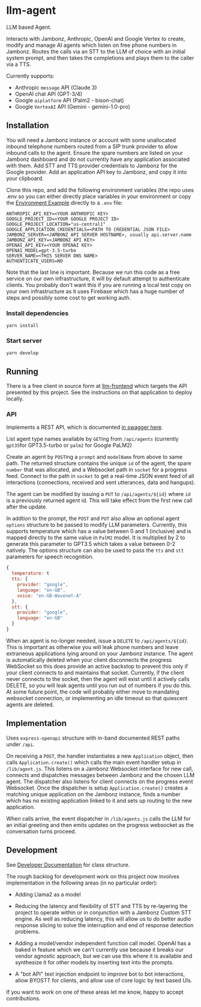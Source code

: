 # llm-agent

LLM based Agent.

Interacts with Jambonz, Anthropic, OpenAI and Google Vertex to create, modify and manage AI agents which listen on free phone numbers in Jambonz. Routes the calls via an STT to the LLM of choice with an initial system prompt, and then takes the completions and plays them to the caller via a TTS.

Currently supports:
 * Anthropic `message` API (Claude 3)
 * OpenAI chat API (GPT-3/4)
 * Google `aiplatform` API (Palm2 - bison-chat)
 * Google `VertexAI` API (Gemini - gemini-1.0-pro)

## Installation

You will need a Jambonz instance or account with some unallocated inbound telephone numbers routed from a SIP trunk provider to allow inbound calls to the agent.
Ensure the spare numbers are listed on your Jambonz dashboard and do not currently have any application associated with them. Add STT and TTS provider credentials to Jambonz for the Google provider. Add an application API key to Jambonz, and copy it into your clipboard.

Clone this repo, and add the following environment variables (the repo uses .env so you can either directly place variables in your environment or copy the [Environment Example](https://github.com/aplisay/llm-agent/blob/main/environment-example) directly to a `.env` file:

```shell
ANTHROPIC_API_KEY=<YOUR ANTHROPIC KEY>
GOOGLE_PROJECT_ID=<YOUR GOOGLE PROJECT ID>
GOOGLE_PROJECT_LOCATION="us-central1"
GOOGLE_APPLICATION_CREDENTIALS=<PATH TO CREDENTIAL JSON FILE>
JAMBONZ_SERVER=<JAMBONZ API SERVER HOSTNAME>, usually api.server.name
JAMBONZ_API_KEY=<JAMBONZ API KEY>
OPENAI_API_KEY=<YOUR OPENAI KEY>
OPENAI_MODEL=gpt-3.5-turbo
SERVER_NAME=<THIS SERVER DNS NAME>
AUTHENTICATE_USERS=NO
```
Note that the last line is important. Because we run this code as a free service on our own infrastructure, it will by default attempt to authenticate clients. You probably don't want this if you are running a local test copy on your own infrastructure as it uses Firebase which has a huge number of steps and possibly some cost to get working auth.
### Install dependencies

```yarn install```

### Start server

```yarn develop```



## Running

There is a free client in source form at [llm-frontend](https://github.com/aplisay/llm-frontend) which targets the API presented by this project.
See the instructions on that application to deploy locally.

### API

Implements a REST API, which is documented [in swagger here](https://llm.aplisay.com/api).

List agent type names available by `GET`ing from `/api/agents` (currently `gpt35`for GPT3.5-turbo or `palm2` for Google PaLM2)

Create an agent by `POST`ing a `prompt` and `modelName` from above to same path. The returned structure contains the unique `id` of the agent, the spare `number` that was allocated, and a Websocket path in `socket` for a progress feed. Connect to the path in `socket` to get a real-time JSON event feed of all interactions (connections, received and sent utterances, data and hangups).

The agent can be modified by issuing a `PUT` to `/api/agents/${id}` where `id` is a previously returned agent id. This will take effect from the first new call after the update.

In addtion to the prompt, the `POST` and `PUT` also allow an optional agent `options` structure to be passed to modify LLM parameters.
Currently, this supports temperature which has a value between 0 and 1 (inclusive) and is mapped directly to the same value in `PalM2` model. It is multiplied by 2 to generate this parameter to GPT3.5 which takes a value between 0-2 natively. The options structure can also be used to pass the `tts` and `stt` parameters for speech recognition.

```javascript
{
  temperature: t
  tts: {
    provider: "google",
    language: "en-GB",
    voice: "en-GB-Wavenet-A"
  },
  stt: {
    provider: "google",
    language: "en-GB"
  }
}
```

When an agent is no-longer needed, issue a `DELETE` to `/api/agents/${id}`. This is important as otherwise you will leak phone numbers and leave extraneous applications lying around on your Jambonz instance.
The agent is automatically deleted when your client disconnects the progress WebSocket so this does provide an active backstop to prevent this only if your client connects to and maintains that socket.
Currently, if the client never connects to the socket, then the agent will exist until it actively calls DELETE, so you will leak agents until you run out of numbers if you do this.
At some future point, the code will probably either move to mandating websocket connection, or implementing an idle timeout so that quiescent agents are deleted.

## Implementation

Uses `express-openapi` structure with in-band documented REST paths under `/api`.

On receiving a `POST`, the handler instantiates a new `Application` object, then calls `Application.create()` which calls the main event handler setup in `/lib/agent.js`. This listens on a Jambonz Websocket interface for new call, connects and dispatches messages between Jambonz and the chosen LLM agent. The dispatcher also listens for client connects on the progress event Websocket.
Once the dispatcher is setup `Application.create()` creates a matching unique application on the Jambonz instance, finds a number which has no existing application linked to it and sets up routing to the new application.

When calls arrive, the event dispatcher in `/lib/agents.js` calls the LLM for an initial greeting and then emits updates on the progress websocket as the conversation turns proceed.

## Development

See [Developer Documentation](API.md) for class structure.

The rough backlog for development work on this project now involves implementation in the following areas (in no particular order):

  *  Adding Llama2 as a model

  *  Reducing the latency and flexibility of STT and TTS by re-layering the project to operate within or in conjunction with a Jambonz Custom STT engine.
  As well as reducing latency, this will allow us to do better audio response slicing to solve the interruption and end of response detection problems.

  *  Adding a model/vendor independent function call model. OpenAI has a baked in feature which we can't currently use because it breaks our vendor agnostic approach, but we can use this where it is available and synthesize it for other models by inserting text into the prompts.

  *  A "bot API" text injection endpoint to improve bot to bot interactions, allow BYOSTT for clients, and allow use of core logic by text based UIs.

If you want to work on one of these areas let me know, happy to accept contributions.
